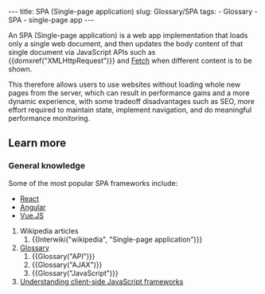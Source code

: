 --- title: SPA (Single-page application) slug: Glossary/SPA tags: - Glossary - SPA - single-page app ---

An SPA (Single-page application) is a web app implementation that loads only a single web document, and then updates the body content of that single document via JavaScript APIs such as {{domxref("XMLHttpRequest")}} and [Fetch](/en-US/docs/Web/API/Fetch_API) when different content is to be shown.

This therefore allows users to use websites without loading whole new pages from the server, which can result in performance gains and a more dynamic experience, with some tradeoff disadvantages such as SEO, more effort required to maintain state, implement navigation, and do meaningful performance monitoring.

Learn more
----------

### General knowledge

Some of the most popular SPA frameworks include:

-   [React](https://reactjs.org/)
-   [Angular](https://angular.io/)
-   [Vue.JS](https://vuejs.org/)

1.  Wikipedia articles
    1.  {{Interwiki("wikipedia", "Single-page application")}}
2.  [Glossary](/en-US/docs/Glossary)
    1.  {{Glossary("API")}}
    2.  {{Glossary("AJAX")}}
    3.  {{Glossary("JavaScript")}}
3.  [Understanding client-side JavaScript frameworks](/en-US/docs/Learn/Tools_and_testing/Client-side_JavaScript_frameworks)
